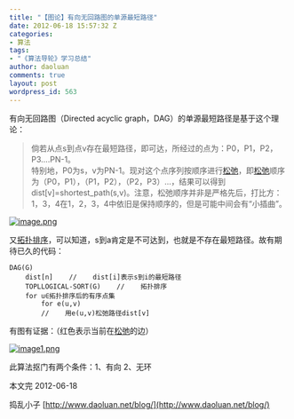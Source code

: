 ```yaml
---
title: "【图论】有向无回路图的单源最短路径"
date: 2012-06-18 15:57:32 Z
categories:
- 算法
tags:
- "《算法导轮》学习总结"
author: daoluan
comments: true
layout: post
wordpress_id: 563
---
```


有向无回路图（Directed acyclic graph，DAG）的单源最短路径是基于这个理论：

<!-- more -->


<blockquote><p>倘若从点s到点v存在最短路径，即可达，所经过的点为：P0，P1，P2，P3….PN-1。<br>
特别地，P0为s，v为PN-1。现对这个点序列按顺序进行<a href="http://www.daoluan.net/blog/?p=437">松弛</a>，即<a href="http://www.daoluan.net/blog/?p=437">松弛</a>顺序为（P0，P1），（P1，P2），（P2，P3）…，结果可以得到dist[v]=shortest_path(s,v)。注意，松弛顺序并非是严格先后，打比方：1，3，4在1，2，3，4中依旧是保持顺序的，但是可能中间会有“小插曲”。</p></blockquote>


[![image.png](http://daoluan.net/images/blog/2012/06/image6.png)](http://daoluan.net/images/blog/2012/06/image6.png)

又[拓扑排序](http://www.daoluan.net/blog/?p=425)，可以知道，s到a肯定是不可达到，也就是不存在最短路径。故有期待已久的代码：


    DAG(G)
    	dist[n]    //    dist[i]表示s到i的最短路径
    	TOPLLOGICAL-SORT(G)    //    拓扑排序
    	for u∈拓扑排序后的有序点集
    		for e(u,v)
    		//    用e(u,v)松弛路径dist[v]


有图有证据：（红色表示当前在[松弛](http://www.daoluan.net/blog/?p=437)的边）

[![image1.png](http://daoluan.net/images/blog/2012/06/image11.png)](http://daoluan.net/images/blog/2012/06/image11.png)

此算法抠门有两个条件：1、有向 2、无环

本文完 2012-06-18

捣乱小子 [http://www.daoluan.net/blog/](http://www.daoluan.net/blog/)
